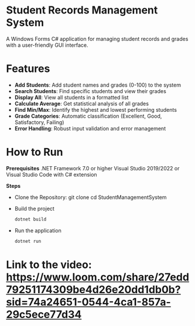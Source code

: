 # Student Records Management System
A Windows Forms C# application for managing student records and grades with a user-friendly GUI interface.

# Features
- **Add Students**: Add student names and grades (0-100) to the system
- **Search Students**: Find specific students and view their grades
- **Display All**: View all students in a formatted list
- **Calculate Average**: Get statistical analysis of all grades
- **Find Min/Max**: Identify the highest and lowest performing students
- **Grade Categories**: Automatic classification (Excellent, Good, Satisfactory, Failing)
- **Error Handling**: Robust input validation and error management

# How to Run
**Prerequisites**
.NET Framework 7.0 or higher
Visual Studio 2019/2022 or Visual Studio Code with C# extension

**Steps**
- Clone the Repository:
  git clone <repository-url>
  cd StudentManagementSystem

- Build the project
  ```bash
  dotnet build
  ```
- Run the application
  ```bash
  dotnet run
  ```

# Link to the video: https://www.loom.com/share/27edd79251174309be4d26e20dd1db0b?sid=74a24651-0544-4ca1-857a-29c5ece77d34
